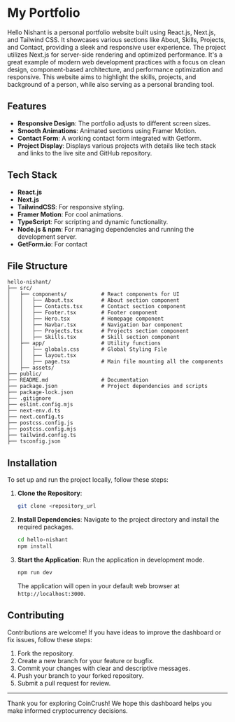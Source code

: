 # My Portfolio

Hello Nishant is a personal portfolio website built using React.js, Next.js, and Tailwind CSS. It showcases various sections like About, Skills, Projects, and Contact, providing a sleek and responsive user experience. The project utilizes Next.js for server-side rendering and optimized performance. It's a great example of modern web development practices with a focus on clean design, component-based architecture, and performance optimization and responsive. This website aims to highlight the skills, projects, and background of a person, while also serving as a personal branding tool. 

## Features

- **Responsive Design**: The portfolio adjusts to different screen sizes.
- **Smooth Animations**: Animated sections using Framer Motion.
- **Contact Form**: A working contact form integrated with Getform.
- **Project Display**: Displays various projects with details like tech stack and links to the live site and GitHub repository.

## Tech Stack

- **React.js**
- **Next.js**
- **TailwindCSS**: For responsive styling.
- **Framer Motion**: For cool animations.
- **TypeScript**: For scripting and dynamic functionality.
- **Node.js & npm**: For managing dependencies and running the development server.
- **GetForm.io**: For contact

## File Structure

```
hello-nishant/
├── src/
│   ├── components/           # React components for UI
│   │   ├── About.tsx         # About section component
│   │   ├── Contacts.tsx      # Contact section component
│   │   ├── Footer.tsx        # Footer component
│   │   ├── Hero.tsx          # Homepage component
│   │   ├── Navbar.tsx        # Navigation bar component
│   │   ├── Projects.tsx      # Projects section component
│   │   ├── Skills.tsx        # Skill section component
│   ├── app/                  # Utility functions
│   │   ├── globals.css       # Global Styling File
│   │   ├── layout.tsx        
│   │   ├── page.tsx          # Main file mounting all the components 
│   ├── assets/
├── public/
├── README.md                 # Documentation
├── package.json              # Project dependencies and scripts
├── package-lock.json
├── .gitignore                  
├── eslint.config.mjs
├── next-env.d.ts
├── next.config.ts
├── postcss.config.js
├── postcss.config.mjs
├── tailwind.config.ts
├── tsconfig.json
```

## Installation

To set up and run the project locally, follow these steps:

1. **Clone the Repository**:
   ```bash
   git clone <repository_url
   ```

2. **Install Dependencies**:
   Navigate to the project directory and install the required packages.
   ```bash
   cd hello-nishant
   npm install
   ```

4. **Start the Application**:
   Run the application in development mode.
   ```bash
   npm run dev
   ```
   
   The application will open in your default web browser at `http://localhost:3000`.

## Contributing

Contributions are welcome! If you have ideas to improve the dashboard or fix issues, follow these steps:

1. Fork the repository.
2. Create a new branch for your feature or bugfix.
3. Commit your changes with clear and descriptive messages.
4. Push your branch to your forked repository.
5. Submit a pull request for review.

---

Thank you for exploring CoinCrush! We hope this dashboard helps you make informed cryptocurrency decisions.

  
